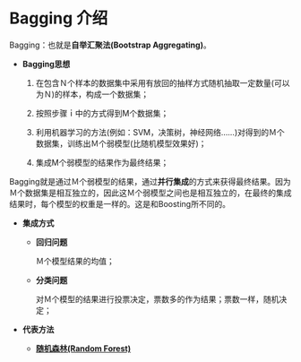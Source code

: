 # Bagging 介绍

   Bagging：也就是**自举汇聚法(Bootstrap Aggregating)**。

+ **Bagging思想**

   1. 在包含Ｎ个样本的数据集中采用有放回的抽样方式随机抽取一定数量(可以为Ｎ)的样本，构成一个数据集；
   
   2. 按照步骤ｉ中的方式得到M个数据集；
   
   3. 利用机器学习的方法(例如：SVM，决策树，神经网络……)对得到的Ｍ个数据集，训练出Ｍ个弱模型(比随机模型效果好)；
   
   4. 集成M个弱模型的结果作为最终结果；
   
Bagging就是通过Ｍ个弱模型的结果，通过**并行集成**的方式来获得最终结果。因为Ｍ个数据集是相互独立的，因此这Ｍ个弱模型之间也是相互独立的，在最终的集成结果时，每个模型的权重是一样的。这是和Boosting所不同的。 
   
+ **集成方式**

    - **回归问题**
    
        Ｍ个模型结果的均值；
 
    - **分类问题**
    
        对Ｍ个模型的结果进行投票决定，票数多的作为结果；票数一样，随机决定；


+ **代表方法** 

    + **[随机森林(Random Forest)](https://github.com/Anfany/Machine-Learning-for-Beginner-by-Python3/tree/master/Bagging/Random_Forest)**





